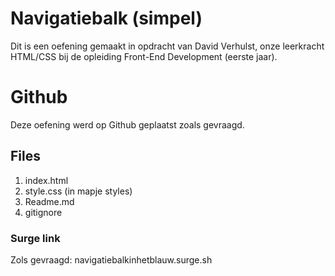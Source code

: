 # Navigatiebalk (simpel)

Dit is een oefening gemaakt in opdracht van David Verhulst, onze leerkracht HTML/CSS bij de opleiding Front-End Development (eerste jaar).

# Github

Deze oefening werd op Github geplaatst zoals gevraagd.

## Files

1.  index.html
2.  style.css (in mapje styles)
3.  Readme.md
4.  gitignore

### Surge link

Zols gevraagd: navigatiebalkinhetblauw.surge.sh
